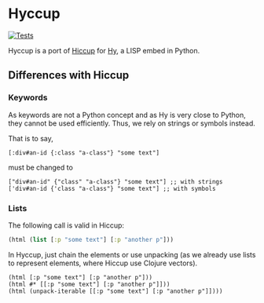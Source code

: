# Hyccup

[![Tests](https://github.com/Arkelis/hyccup/actions/workflows/test.yml/badge.svg)](https://github.com/Arkelis/hyccup/actions/workflows/test.yml)

Hyccup is a port of [Hiccup](https://github.com/weavejester/hiccup)
for [Hy](https://github.com/hylang/hy), a LISP embed in Python.

## Differences with Hiccup

### Keywords

As keywords are not a Python concept and as Hy is very close to Python, they
cannot be used efficiently. Thus, we rely on strings or symbols instead.

That is to say, 

```hy
[:div#an-id {:class "a-class"} "some text"]
```
must be changed to

```hy
["div#an-id" {"class" "a-class"} "some text"] ;; with strings
['div#an-id {'class "a-class"} "some text"] ;; with symbols
```

### Lists

The following call is valid in Hiccup:

```clj
(html (list [:p "some text"] [:p "another p"]))
```

In Hyccup, just chain the elements or use unpacking (as we already use lists to
represent elements, where Hiccup use Clojure vectors).

```hy
(html [:p "some text"] [:p "another p"]))
(html #* [[:p "some text"] [:p "another p"]]))
(html (unpack-iterable [[:p "some text"] [:p "another p"]])))
```

<!-- ## Use Hyccup with web frameworks

### Django

### Flask -->
